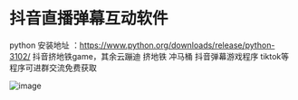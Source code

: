 # 抖音直播弹幕互动软件
python 安装地址 ：https://www.python.org/downloads/release/python-3102/
抖音挤地铁game，其余云蹦迪 挤地铁 冲马桶 抖音弹幕游戏程序 tiktok等程序可进群交流免费获取

![image](https://user-images.githubusercontent.com/103473969/167984652-f2ad1890-8af4-4342-bd3c-5589eacf71b7.png)
